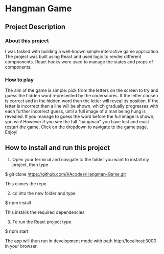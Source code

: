# Hangman Game 

## Project Description

### About this project
I was tasked with building a well-known simple interactive game application.
The project was built using React and used logic to render different compnonents. React hooks were used to manage the states and props of components. 

### How to play

The aim of the game is simple: pick from the letters on the screen to try and guess the hidden word represented by the underscores. If the letter chosen is correct and in the hidden word then the letter will reveal its position. If the letter is incorrect then a line will be shown, which gradually progresses with each further incorrect guess, until a full image of a man being hung is revealed. If you manage to guess the word before the full image is shown, you win! However if you see the full "hangman" you have lost and must restart the game. Click on the dropdown to navigate to the game page. Enjoy!

## How to install and run this project

1) Open your terminal and navigate to the folder you want to install my project, then type

  $ git clone https://github.com/KAcodes/Hangman-Game.git

  This clones the repo

2) cd into the new folder and type

  $ npm install 

  This installs the required dependencies

3) To run the React project type 

  $ npm start

  The app will then run in development mode with path http://localhost:3000 in your browser.

